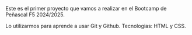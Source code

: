 Este es el primer proyecto que vamos a realizar en el Bootcamp de Peñascal F5 2024/2025.

Lo utilizarmos para aprende a usar Git y Github. Tecnologias: HTML y CSS.
